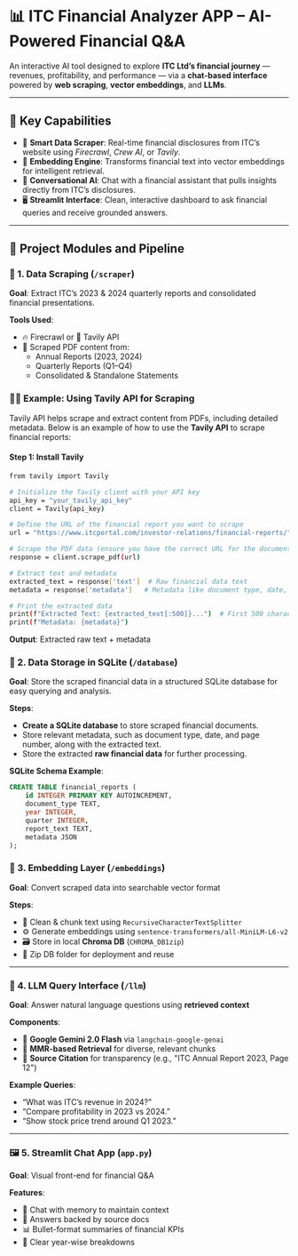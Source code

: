 # 📊 ITC Financial Analyzer APP – AI-Powered Financial Q&A

An interactive AI tool designed to explore **ITC Ltd’s financial journey** — revenues, profitability, and performance — via a **chat-based interface** powered by **web scraping**, **vector embeddings**, and **LLMs**.

---

## 🌟 Key Capabilities

- 🤖 **Smart Data Scraper**: Real-time financial disclosures from ITC’s website using *Firecrawl*, *Crew AI*, or *Tavily*.
- 🧬 **Embedding Engine**: Transforms financial text into vector embeddings for intelligent retrieval.
- 🧠 **Conversational AI**: Chat with a financial assistant that pulls insights directly from ITC’s disclosures.
- 🖥️ **Streamlit Interface**: Clean, interactive dashboard to ask financial queries and receive grounded answers.

---

## 🔧 Project Modules and Pipeline

### 📁 1. Data Scraping (`/scraper`)
**Goal**: Extract ITC’s 2023 & 2024 quarterly reports and consolidated financial presentations.

**Tools Used**:  
- 🔥 Firecrawl or 🤖 Tavily API  
- 📄 Scraped PDF content from:
  - Annual Reports (2023, 2024)
  - Quarterly Reports (Q1–Q4)
  - Consolidated & Standalone Statements

### 🧑‍💻 Example: Using **Tavily API** for Scraping

Tavily API helps scrape and extract content from PDFs, including detailed metadata. Below is an example of how to use the **Tavily API** to scrape financial reports:

#### Step 1: Install Tavily

```bash
from tavily import Tavily

# Initialize the Tavily client with your API key
api_key = "your_tavily_api_key"
client = Tavily(api_key)

# Define the URL of the financial report you want to scrape
url = "https://www.itcportal.com/investor-relations/financial-reports/"

# Scrape the PDF data (ensure you have the correct URL for the document)
response = client.scrape_pdf(url)

# Extract text and metadata
extracted_text = response['text']  # Raw financial data text
metadata = response['metadata']   # Metadata like document type, date, etc.

# Print the extracted data
print(f"Extracted Text: {extracted_text[:500]}...")  # First 500 characters of the report
print(f"Metadata: {metadata}")

```
**Output**: Extracted raw text + metadata


### 📁 2. Data Storage in SQLite (`/database`)
**Goal**: Store the scraped financial data in a structured SQLite database for easy querying and analysis.

**Steps**:
- **Create a SQLite database** to store scraped financial documents.
- Store relevant metadata, such as document type, date, and page number, along with the extracted text.
- Store the extracted **raw financial data** for further processing.

**SQLite Schema Example**:
```sql
CREATE TABLE financial_reports (
    id INTEGER PRIMARY KEY AUTOINCREMENT,
    document_type TEXT,
    year INTEGER,
    quarter INTEGER,
    report_text TEXT,
    metadata JSON
);
```
### 🧠 3. Embedding Layer (`/embeddings`)
**Goal**: Convert scraped data into searchable vector format

**Steps**:
- 🔄 Clean & chunk text using `RecursiveCharacterTextSplitter`
- ⚙️ Generate embeddings using `sentence-transformers/all-MiniLM-L6-v2`
- 🗃️ Store in local **Chroma DB** (`CHROMA_DB1zip`)
- 🧳 Zip DB folder for deployment and reuse

---

### 💬 4. LLM Query Interface (`/llm`)
**Goal**: Answer natural language questions using **retrieved context**

**Components**:
- 🤖 **Google Gemini 2.0 Flash** via `langchain-google-genai`
- 🎯 **MMR-based Retrieval** for diverse, relevant chunks
- 📄 **Source Citation** for transparency (e.g., "ITC Annual Report 2023, Page 12")

**Example Queries**:
- “What was ITC’s revenue in 2024?”
- “Compare profitability in 2023 vs 2024.”
- “Show stock price trend around Q1 2023.”

---

### 🖼️ 5. Streamlit Chat App (`app.py`)
**Goal**: Visual front-end for financial Q&A

**Features**:
- 🧠 Chat with memory to maintain context
- 🧾 Answers backed by source docs
- 📊 Bullet-format summaries of financial KPIs
- 🎯 Clear year-wise breakdowns


